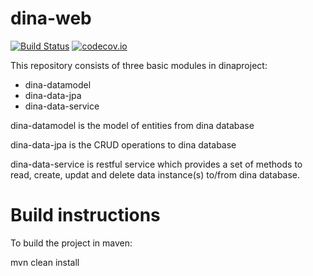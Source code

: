 # dina-web
[![Build Status](https://travis-ci.org/raquamaps/raquamaps.svg?branch=master)](https://travis-ci.org/idali0226/dina-web)
[![codecov.io](https://codecov.io/github/ropensci/rgbif/coverage.svg?branch=master)](https://codecov.io/github/idali0226/dina-web?branch=master)

 
This repository consists of three basic modules in dinaproject:
  
   - dina-datamodel
   - dina-data-jpa
   - dina-data-service
  
dina-datamodel is the model of entities from dina database 

dina-data-jpa is the CRUD operations to dina database
  
dina-data-service is restful service which provides a set of methods to read, create, updat and delete data instance(s) to/from dina database.
 

# Build instructions 
  
  
  
  

To build the project in maven:

   mvn clean install
